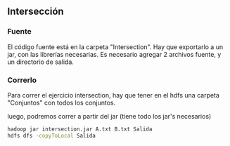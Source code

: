 ## Intersección

### Fuente
El código fuente está en la carpeta "Intersection".
Hay que exportarlo a un jar, con las librerías necesarias.
Es necesario agregar 2 archivos fuente, y un directorio de salida.

### Correrlo

Para correr el ejercicio intersection, hay que tener en el hdfs una carpeta "Conjuntos" con todos los conjuntos. 

luego, podremos correr a partir del jar (tiene todo los jar's necesarios)

```bash
hadoop jar intersection.jar A.txt B.txt Salida
hdfs dfs -copyToLocal Salida
```



